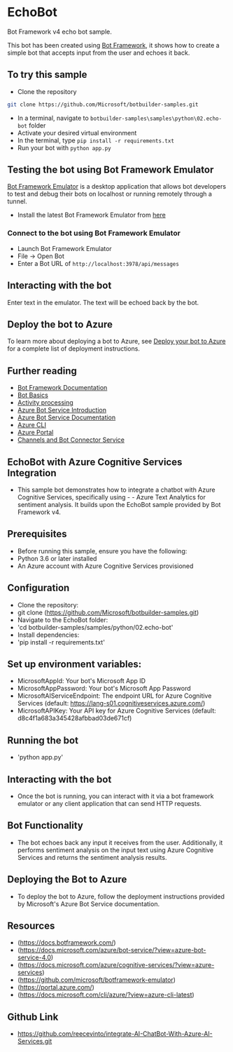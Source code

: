 ﻿# EchoBot

Bot Framework v4 echo bot sample.

This bot has been created using [Bot Framework](https://dev.botframework.com), it shows how to create a simple bot that accepts input from the user and echoes it back.

## To try this sample

- Clone the repository
```bash
git clone https://github.com/Microsoft/botbuilder-samples.git
```
- In a terminal, navigate to `botbuilder-samples\samples\python\02.echo-bot` folder
- Activate your desired virtual environment
- In the terminal, type `pip install -r requirements.txt`
- Run your bot with `python app.py`

## Testing the bot using Bot Framework Emulator

[Bot Framework Emulator](https://github.com/microsoft/botframework-emulator) is a desktop application that allows bot developers to test and debug their bots on localhost or running remotely through a tunnel.

- Install the latest Bot Framework Emulator from [here](https://github.com/Microsoft/BotFramework-Emulator/releases)

### Connect to the bot using Bot Framework Emulator

- Launch Bot Framework Emulator
- File -> Open Bot
- Enter a Bot URL of `http://localhost:3978/api/messages`

## Interacting with the bot

Enter text in the emulator.  The text will be echoed back by the bot.

## Deploy the bot to Azure

To learn more about deploying a bot to Azure, see [Deploy your bot to Azure](https://aka.ms/azuredeployment) for a complete list of deployment instructions.

## Further reading

- [Bot Framework Documentation](https://docs.botframework.com)
- [Bot Basics](https://docs.microsoft.com/azure/bot-service/bot-builder-basics?view=azure-bot-service-4.0)
- [Activity processing](https://docs.microsoft.com/en-us/azure/bot-service/bot-builder-concept-activity-processing?view=azure-bot-service-4.0)
- [Azure Bot Service Introduction](https://docs.microsoft.com/azure/bot-service/bot-service-overview-introduction?view=azure-bot-service-4.0)
- [Azure Bot Service Documentation](https://docs.microsoft.com/azure/bot-service/?view=azure-bot-service-4.0)
- [Azure CLI](https://docs.microsoft.com/cli/azure/?view=azure-cli-latest)
- [Azure Portal](https://portal.azure.com)
- [Channels and Bot Connector Service](https://docs.microsoft.com/en-us/azure/bot-service/bot-concepts?view=azure-bot-service-4.0)


## EchoBot with Azure Cognitive Services Integration
- This sample bot demonstrates how to integrate a chatbot with Azure Cognitive Services, specifically using - - Azure Text Analytics for sentiment analysis. It builds upon the EchoBot sample provided by Bot Framework v4.
## Prerequisites
- Before running this sample, ensure you have the following:
- Python 3.6 or later installed
- An Azure account with Azure Cognitive Services provisioned
## Configuration
- Clone the repository:
- git clone (https://github.com/Microsoft/botbuilder-samples.git)
- Navigate to the EchoBot folder:
- 'cd botbuilder-samples/samples/python/02.echo-bot'
- Install dependencies:
- 'pip install -r requirements.txt'
## Set up environment variables:
- MicrosoftAppId: Your bot's Microsoft App ID
- MicrosoftAppPassword: Your bot's Microsoft App Password
- MicrosoftAIServiceEndpoint: The endpoint URL for Azure Cognitive Services (default: https://lang-s01.cognitiveservices.azure.com/)
- MicrosoftAPIKey: Your API key for Azure Cognitive Services (default: d8c4f1a683a345428afbbad03de671cf)
## Running the bot
- 'python app.py'
## Interacting with the bot
- Once the bot is running, you can interact with it via a bot framework emulator or any client application that can send HTTP requests.
## Bot Functionality
- The bot echoes back any input it receives from the user. Additionally, it performs sentiment analysis on the input text using Azure Cognitive Services and returns the sentiment analysis results.
## Deploying the Bot to Azure
- To deploy the bot to Azure, follow the deployment instructions provided by Microsoft's Azure Bot Service documentation.
## Resources
- (https://docs.botframework.com/)
- (https://docs.microsoft.com/azure/bot-service/?view=azure-bot-service-4.0)
- (https://docs.microsoft.com/azure/cognitive-services/?view=azure-services)
- (https://github.com/microsoft/botframework-emulator)
- (https://portal.azure.com/)
- (https://docs.microsoft.com/cli/azure/?view=azure-cli-latest)

## Github Link
- https://github.com/reecevinto/integrate-AI-ChatBot-With-Azure-AI-Services.git









